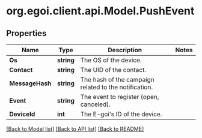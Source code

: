 
# org.egoi.client.api.Model.PushEvent

## Properties

Name | Type | Description | Notes
------------ | ------------- | ------------- | -------------
**Os** | **string** | The OS of the device. | 
**Contact** | **string** | The UID of the contact. | 
**MessageHash** | **string** | The hash of the campaign related to the notification. | 
**Event** | **string** | The event to register (open, canceled). | 
**DeviceId** | **int** | The E-goi&#39;s ID of the device. | 

[[Back to Model list]](../README.md#documentation-for-models)
[[Back to API list]](../README.md#documentation-for-api-endpoints)
[[Back to README]](../README.md)


